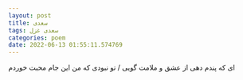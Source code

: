 ```yaml
---
layout: post
title: سعدی
tags: سعدی غزل
categories: poem
date: 2022-06-13 01:55:11.574769
---
```


ای که پندم دهی از عشق و ملامت گویی / تو نبودی که من این جام محبت خوردم